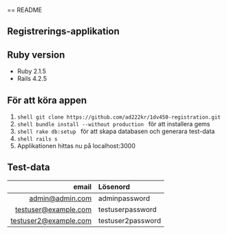 == README

## Registrerings-applikation

## Ruby version
* Ruby 2.1.5
* Rails 4.2.5

## För att köra appen
1. ```shell git clone https://github.com/ad222kr/1dv450-registration.git ``` 
2. ```shell bundle install --without production ``` för att installera gems
3. ```shell rake db:setup ``` för att skapa databasen och generara test-data
4. ```shell rails s ```
5. Applikationen hittas nu på localhost:3000

## Test-data
| email | Lösenord |
|----:|:-------|
| admin@admin.com | adminpassword |
| testuser@example.com | testuserpassword |
| testuser2@example.com | testuser2password |
